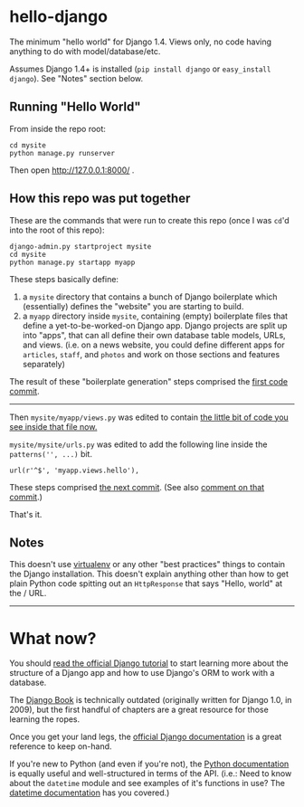 hello-django
============

The minimum "hello world" for Django 1.4. Views only, no code having anything
to do with model/database/etc.

Assumes Django 1.4+ is installed (`pip install django` or `easy_install django`).
See "Notes" section below.

## Running "Hello World"

From inside the repo root:

    cd mysite
    python manage.py runserver

Then open http://127.0.0.1:8000/ .

## How this repo was put together

These are the commands that were run to create this repo (once I was `cd`'d
into the root of this repo):

    django-admin.py startproject mysite
    cd mysite
    python manage.py startapp myapp

These steps basically define:

1. a `mysite` directory that contains a bunch of Django boilerplate which
   (essentially) defines the "website" you are starting to build.
2. a `myapp` directory inside `mysite`, containing (empty) boilerplate files
   that define a yet-to-be-worked-on Django app. Django projects are split up
   into "apps", that can all define their own database table models, URLs, and
   views. (i.e. on a news website, you could define different apps for `articles`,
   `staff`, and `photos` and work on those sections and features separately)

The result of these "boilerplate generation" steps comprised the [first code commit](https://github.com/mtigas/hello-django/commit/255d88661c025874d5e47c2e1bc5a5d8d624d265).

---

Then `mysite/myapp/views.py` was edited to contain [the little bit of code
you see inside that file now.](https://github.com/mtigas/hello-django/blob/master/mysite/myapp/views.py)

`mysite/mysite/urls.py` was edited to add the following line inside the
`patterns('', ...)`  bit.

    url(r'^$', 'myapp.views.hello'),

These steps comprised [the next commit](https://github.com/mtigas/hello-django/commit/07544b4f17f9bfc3c42874ea0b6b67f84c18e2c4). (See also [comment on that commit](https://github.com/mtigas/hello-django/commit/07544b4f17f9bfc3c42874ea0b6b67f84c18e2c4#commitcomment-1436281).)

That's it.

## Notes

This doesn't use [virtualenv](http://iamzed.com/2009/05/07/a-primer-on-virtualenv/)
or any other "best practices" things to contain the Django installation. This
doesn't explain anything other than how to get plain Python code spitting out
an `HttpResponse` that says "Hello, world" at the / URL.

---

# What now?

You should [read the official Django tutorial](https://docs.djangoproject.com/en/1.4/intro/tutorial01/)
to start learning more about the structure of a Django app and how to use
Django's ORM to work with a database.

The [Django Book](http://www.djangobook.com/en/2.0/) is technically outdated
(originally written for Django 1.0, in 2009), but the first handful of chapters
are a great resource for those learning the ropes.

Once you get your land legs, the [official Django documentation](https://docs.djangoproject.com/en/1.4/)
is a great reference to keep on-hand.

If you're new to Python (and even if you're not), the [Python documentation](http://docs.python.org/)
is equally useful and well-structured in terms of the API. (i.e.: Need to know about the
`datetime` module and see examples of it's functions in use? The [datetime documentation](http://docs.python.org/library/datetime.html)
has you covered.)
